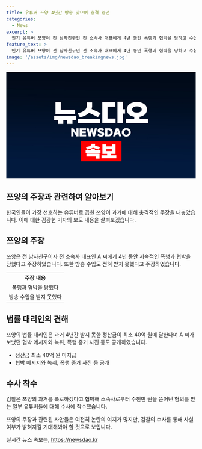 ```yaml
---
title: 유튜버 쯔양 4년간 방송 맞으며 충격 증언
categories:
  - News
excerpt: >
  인기 유튜버 쯔양이 전 남자친구인 전 소속사 대표에게 4년 동안 폭행과 협박을 당하고 수십억 원을 빼앗겼다고 주장하며 충격 주장을 밝혔습니다. 쯔양의 법률대리인은 40억 원에 달하는 미납 정산금과 협박 메시지, 녹취, 폭행 증거 사진 등을 공개했습니다. 또한, 쯔양의 과거를 폭로하겠다는 협박으로 수천만 원을 빼앗아 검찰 수사를 받는 일부 유튜버들에 대해 수사가 진행 중입니다.
feature_text: >
  인기 유튜버 쯔양이 전 남자친구인 전 소속사 대표에게 4년 동안 폭행과 협박을 당하고 수십억 원을 빼앗겼다고 주장하며 충격 주장을 밝혔습니다. 쯔양의 법률대리인은 40억 원에 달하는 미납 정산금과 협박 메시지, 녹취, 폭행 증거 사진 등을 공개했습니다. 또한, 쯔양의 과거를 폭로하겠다는 협박으로 수천만 원을 빼앗아 검찰 수사를 받는 일부 유튜버들에 대해 수사가 진행 중입니다.
image: '/assets/img/newsdao_breakingnews.jpg'
---
```


<p><img src="/assets/img/newsdao_breakingnews.jpg" alt="bookingtag 속보" /></p>

<h2>쯔양의 주장과 관련하여 알아보기</h2>

<p data-ke-size="size16">한국인들이 가장 선호하는 유튜버로 꼽힌 쯔양이 과거에 대해 충격적인 주장을 내놓았습니다. 이에 대한 김광현 기자의 보도 내용을 살펴보겠습니다.</p>

<h2 data-ke-size="size26">쯔양의 주장</h2>

<p data-ke-size="size16">쯔양은 전 남자친구이자 전 소속사 대표인 A 씨에게 4년 동안 지속적인 폭행과 협박을 당했다고 주장하였습니다. 또한 방송 수입도 전혀 받지 못했다고 주장하였습니다.</p>

<table>
    <tbody>
        <tr>
            <td style="text-align: center; height: 17px;"><b>주장 내용</b></td>
        </tr>
        <tr>
            <td style="text-align: center; height: 17px;">폭행과 협박을 당했다</td>
        </tr>
        <tr>
            <td style="text-align: center; height: 17px;">방송 수입을 받지 못했다</td>
        </tr>
    </tbody>
</table>

<h2 data-ke-size="size26">법률 대리인의 견해</h2>

<p data-ke-size="size16">쯔양의 법률 대리인은 과거 4년간 받지 못한 정산금이 최소 40억 원에 달한다며 A 씨가 보냈던 협박 메시지와 녹취, 폭행 증거 사진 등도 공개하였습니다.</p>

<ul>
    <li>정산금 최소 40억 원 미지급</li>
    <li>협박 메시지와 녹취, 폭행 증거 사진 등 공개</li>
</ul>

<h2 data-ke-size="size26">수사 착수</h2>

<p data-ke-size="size16">검찰은 쯔양의 과거를 폭로하겠다고 협박해 소속사로부터 수천만 원을 뜯어낸 혐의를 받는 일부 유튜버들에 대해 수사에 착수했습니다.</p>

<p data-ke-size="size16">쯔양의 주장과 관련된 사안들은 여전히 논란의 여지가 많지만, 검찰의 수사를 통해 사실 여부가 밝혀지길 기대해봐야 할 것으로 보입니다.</p>
실시간 뉴스 속보는, <a href="https://newsdao.kr" rel="dofollow">https://newsdao.kr</a>


